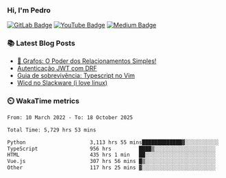 ### Hi, I'm Pedro


[![GitLab Badge](https://img.shields.io/badge/-peidrao-504945?style=flat-square&logo=Gitlab&logoColor=ebdbb2&link=https://gitlab.com/peidrao)](https://gitlab.com/peidrao)
[![YouTube Badge](https://img.shields.io/badge/-PedroFonseca-d65d0e?style=flat-square&logo=youtube&logoColor=fbf1c7&link=https://www.youtube.com/c/PedroFonseca)](https://www.youtube.com/channel/UCNwiRpXEAIvKDQiGVRuHkcw)
[![Medium Badge](https://img.shields.io/badge/-@peidrao-98971a?style=flat-square&logo=Medium&logoColor=fbf1c7&link=https://medium.com/@peidrao/)](https://medium.com/@peidrao)

### :books: Latest Blog Posts

- [🧠 Grafos: O Poder dos Relacionamentos Simples!](https://medium.com/@peidrao/grafos-o-poder-dos-relacionamentos-simples-8714e09ae40c)
- [Autenticação JWT com DRF](https://medium.com/@peidrao/autentica%C3%A7%C3%A3o-jwt-com-drf-295543744f63)
- [Guia de sobrevivência: Typescript no Vim](https://medium.com/@peidrao/guia-de-sobreviv%C3%AAncia-typescript-no-vim-81d514b9abaf)
- [Wicd no Slackware (i love linux)](https://www.vivaolinux.com.br/dica/Wicd-no-Slackware/)

### :timer_clock: WakaTime metrics

<!--START_SECTION:waka-->

```txt
From: 10 March 2022 - To: 18 October 2025

Total Time: 5,729 hrs 53 mins

Python                     3,113 hrs 55 mins█████████████▓░░░░░░░░░░░   54.35 %
TypeScript                 956 hrs         ████▒░░░░░░░░░░░░░░░░░░░░   16.68 %
HTML                       435 hrs 1 min   ██░░░░░░░░░░░░░░░░░░░░░░░   07.59 %
Vue.js                     307 hrs 56 mins █▒░░░░░░░░░░░░░░░░░░░░░░░   05.37 %
Other                      117 hrs 25 mins ▓░░░░░░░░░░░░░░░░░░░░░░░░   02.05 %
```

<!--END_SECTION:waka-->
